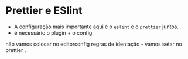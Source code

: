 # Prettier e ESlint

- A configuração mais importante aqui é o `eslint` e o `prettier` juntos.
- é necessário o plugin + o config.

não vamos colocar no editorconfig regras de identação - vamos setar no prettier
.
